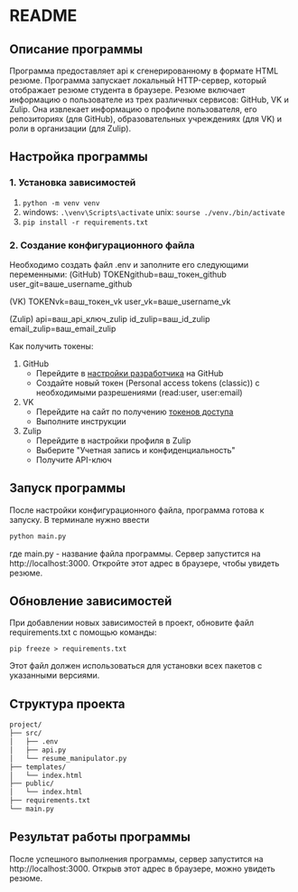 # README

## Описание программы

Программа предоставляет api к сгенерированному в формате HTML резюме. Программа запускает локальный HTTP-сервер, который отображает резюме студента в браузере. Резюме включает информацию о пользователе из трех различных сервисов: GitHub, VK и Zulip. Она извлекает информацию о профиле пользователя, его репозиториях (для GitHub), образовательных учреждениях (для VK) и роли в организации (для Zulip). 

## Настройка программы

### 1. Установка зависимостей

1. ```python -m venv venv```
2. windows: ```.\venv\Scripts\activate```
unix: ```sourse ./venv./bin/activate```
3. ```pip install -r requirements.txt```

### 2. Создание конфигурационного файла

Необходимо создать файл .env и заполните его следующими переменными:
(GitHub)
TOKENgithub=ваш_токен_github
user_git=ваше_username_github

(VK)
TOKENvk=ваш_токен_vk
user_vk=ваше_username_vk

(Zulip)
api=ваш_api_ключ_zulip
id_zulip=ваш_id_zulip
email_zulip=ваш_email_zulip

Как получить токены:
1. GitHub
    - Перейдите в [настройки разработчика](https://github.com/settings/tokens) на GitHub
    - Создайте новый токен (Personal access tokens (classic)) с необходимыми разрешениями (read:user, user:email)
2. VK
    - Перейдите на сайт по получению [токенов доступа](https://vkhost.github.io/)
    - Выполните инструкции
3. Zulip
    - Перейдите в настройки профиля в Zulip 
    - Выберите  "Учетная запись и конфиденциальность"
    - Получите API-ключ

## Запуск программы

После настройки конфигурационного файла, программа готова к запуску. В терминале нужно ввести 

```bash
python main.py
```
где main.py - название файла программы.
Сервер запустится на http://localhost:3000. Откройте этот адрес в браузере, чтобы увидеть резюме.

## Обновление зависимостей

При добавлении новых зависимостей в проект, обновите файл requirements.txt с помощью команды:

```pip freeze > requirements.txt```

Этот файл должен использоваться для установки всех пакетов с указанными версиями.

## Структура проекта

```bash
project/
├── src/
│   ├── .env
│   ├── api.py
│   └── resume_manipulator.py
├── templates/
│   └── index.html
├── public/
│   └── index.html
├── requirements.txt
└── main.py
```

## Результат работы программы

После успешного выполнения программы, сервер запустится на http://localhost:3000. Открыв этот адрес в браузере, можно увидеть резюме.
